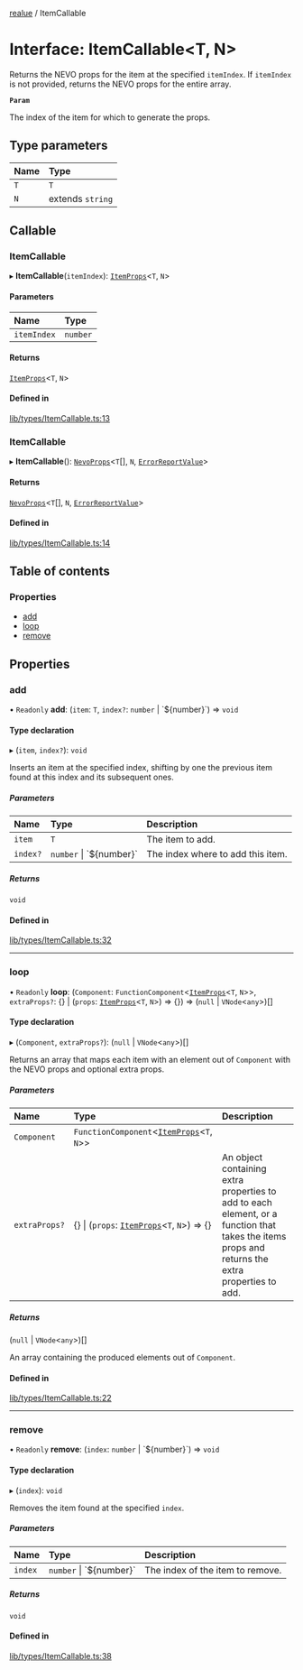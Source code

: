 [realue](../README.md) / ItemCallable

# Interface: ItemCallable<T, N\>

Returns the NEVO props for the item at the specified `itemIndex`. If `itemIndex` is not provided, returns the NEVO props for the entire array.

**`Param`**

The index of the item for which to generate the props.

## Type parameters

| Name | Type |
| :------ | :------ |
| `T` | `T` |
| `N` | extends `string` |

## Callable

### ItemCallable

▸ **ItemCallable**(`itemIndex`): [`ItemProps`](../README.md#itemprops)<`T`, `N`\>

#### Parameters

| Name | Type |
| :------ | :------ |
| `itemIndex` | `number` |

#### Returns

[`ItemProps`](../README.md#itemprops)<`T`, `N`\>

#### Defined in

[lib/types/ItemCallable.ts:13](https://github.com/nevoland/realue/blob/f7bb4e3/lib/types/ItemCallable.ts#L13)

### ItemCallable

▸ **ItemCallable**(): [`NevoProps`](../README.md#nevoprops)<`T`[], `N`, [`ErrorReportValue`](../README.md#errorreportvalue)\>

#### Returns

[`NevoProps`](../README.md#nevoprops)<`T`[], `N`, [`ErrorReportValue`](../README.md#errorreportvalue)\>

#### Defined in

[lib/types/ItemCallable.ts:14](https://github.com/nevoland/realue/blob/f7bb4e3/lib/types/ItemCallable.ts#L14)

## Table of contents

### Properties

- [add](ItemCallable.md#add)
- [loop](ItemCallable.md#loop)
- [remove](ItemCallable.md#remove)

## Properties

### add

• `Readonly` **add**: (`item`: `T`, `index?`: `number` \| \`${number}\`) => `void`

#### Type declaration

▸ (`item`, `index?`): `void`

Inserts an item at the specified index, shifting by one the previous item found at this index and its subsequent ones.

##### Parameters

| Name | Type | Description |
| :------ | :------ | :------ |
| `item` | `T` | The item to add. |
| `index?` | `number` \| \`${number}\` | The index where to add this item. |

##### Returns

`void`

#### Defined in

[lib/types/ItemCallable.ts:32](https://github.com/nevoland/realue/blob/f7bb4e3/lib/types/ItemCallable.ts#L32)

___

### loop

• `Readonly` **loop**: (`Component`: `FunctionComponent`<[`ItemProps`](../README.md#itemprops)<`T`, `N`\>\>, `extraProps?`: {} \| (`props`: [`ItemProps`](../README.md#itemprops)<`T`, `N`\>) => {}) => (``null`` \| `VNode`<`any`\>)[]

#### Type declaration

▸ (`Component`, `extraProps?`): (``null`` \| `VNode`<`any`\>)[]

Returns an array that maps each item with an element out of `Component` with the NEVO props and optional extra props.

##### Parameters

| Name | Type | Description |
| :------ | :------ | :------ |
| `Component` | `FunctionComponent`<[`ItemProps`](../README.md#itemprops)<`T`, `N`\>\> |  |
| `extraProps?` | {} \| (`props`: [`ItemProps`](../README.md#itemprops)<`T`, `N`\>) => {} | An object containing extra properties to add to each element, or a function that takes the items props and returns the extra properties to add. |

##### Returns

(``null`` \| `VNode`<`any`\>)[]

An array containing the produced elements out of `Component`.

#### Defined in

[lib/types/ItemCallable.ts:22](https://github.com/nevoland/realue/blob/f7bb4e3/lib/types/ItemCallable.ts#L22)

___

### remove

• `Readonly` **remove**: (`index`: `number` \| \`${number}\`) => `void`

#### Type declaration

▸ (`index`): `void`

Removes the item found at the specified `index`.

##### Parameters

| Name | Type | Description |
| :------ | :------ | :------ |
| `index` | `number` \| \`${number}\` | The index of the item to remove. |

##### Returns

`void`

#### Defined in

[lib/types/ItemCallable.ts:38](https://github.com/nevoland/realue/blob/f7bb4e3/lib/types/ItemCallable.ts#L38)
